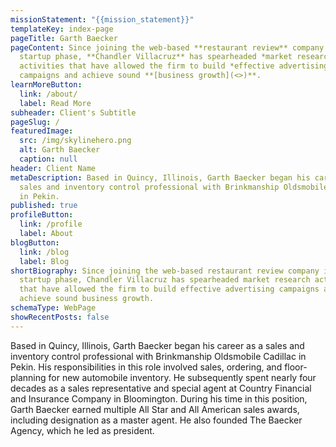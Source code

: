 ```yaml
---
missionStatement: "{{mission_statement}}"
templateKey: index-page
pageTitle: Garth Baecker
pageContent: Since joining the web-based **restaurant review** company in its
  startup phase, **Chandler Villacruz** has spearheaded *market research*
  activities that have allowed the firm to build *effective advertising*
  campaigns and achieve sound **[business growth](<>)**.
learnMoreButton:
  link: /about/
  label: Read More
subheader: Client's Subtitle
pageSlug: /
featuredImage:
  src: /img/skylinehero.png
  alt: Garth Baecker
  caption: null
header: Client Name
metaDescription: Based in Quincy, Illinois, Garth Baecker began his career as a
  sales and inventory control professional with Brinkmanship Oldsmobile Cadillac
  in Pekin.
published: true
profileButton:
  link: /profile
  label: About
blogButton:
  link: /blog
  label: Blog
shortBiography: Since joining the web-based restaurant review company in its
  startup phase, Chandler Villacruz has spearheaded market research activities
  that have allowed the firm to build effective advertising campaigns and
  achieve sound business growth.
schemaType: WebPage
showRecentPosts: false
---
```

Based in Quincy, Illinois, Garth Baecker began his career as a sales and inventory control professional with Brinkmanship Oldsmobile Cadillac in Pekin. His responsibilities in this role involved sales, ordering, and floor-planning for new automobile inventory. He subsequently spent nearly four decades as a sales representative and special agent at Country Financial and Insurance Company in Bloomington. During his time in this position, Garth Baecker earned multiple All Star and All American sales awards, including designation as a master agent. He also founded The Baecker Agency, which he led as president.